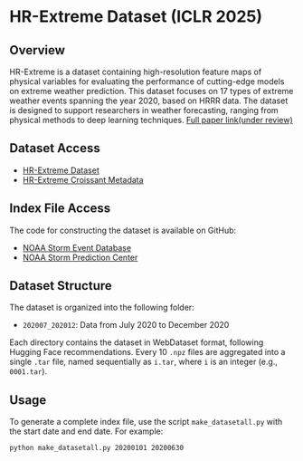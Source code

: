 # HR-Extreme Dataset (ICLR 2025)

## Overview
HR-Extreme is a dataset containing high-resolution feature maps of physical variables for evaluating the performance of cutting-edge models on extreme weather prediction. This dataset focuses on 17 types of extreme weather events spanning the year 2020, based on HRRR data. The dataset is designed to support researchers in weather forecasting, ranging from physical methods to deep learning techniques. [Full paper link(under review)]()

## Dataset Access
- [HR-Extreme Dataset](https://huggingface.co/datasets/NianRan1/HR-Extreme)
- [HR-Extreme Croissant Metadata](https://huggingface.co/api/datasets/NianRan1/HR-Extreme/croissant)

## Index File Access
The code for constructing the dataset is available on GitHub:
- [NOAA Storm Event Database](https://www.ncdc.noaa.gov/stormevents/ftp.jsp)
- [NOAA Storm Prediction Center](https://www.spc.noaa.gov/climo/reports/)

## Dataset Structure
The dataset is organized into the following folder:
- `202007_202012`: Data from July 2020 to December 2020

Each directory contains the dataset in WebDataset format, following Hugging Face recommendations. Every 10 `.npz` files are aggregated into a single `.tar` file, named sequentially as `i.tar`, where `i` is an integer (e.g., `0001.tar`).

## Usage
To generate a complete index file, use the script `make_datasetall.py` with the start date and end date. For example:
```bash
python make_datasetall.py 20200101 20200630
